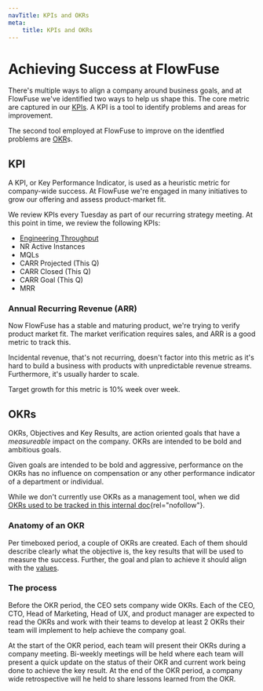 ```yaml
---
navTitle: KPIs and OKRs
meta:
    title: KPIs and OKRs
---
```


# Achieving Success at FlowFuse

There's multiple ways to align a company around business goals, and at FlowFuse
we've identified two ways to help us shape this. The core metric are captured in
our [KPIs](#kpi). A KPI is a tool to identify problems and areas for improvement.

The second tool employed at FlowFuse to improve on the identfied problems are [OKR](#okrs)s.

## KPI

A KPI, or Key Performance Indicator, is used as a heuristic metric for company-wide
success. At FlowFuse we're engaged in many initiatives to grow our offering and
assess product-market fit. 

We review KPIs every Tuesday as part of our recurring strategy meeting. 
At this point in time, we review the following KPIs:
* [Engineering Throughput]() 
* NR Active Instances
* MQLs
* CARR Projected (This Q)
* CARR Closed (This Q)
* CARR Goal (This Q)
* MRR

### Annual Recurring Revenue (ARR)

Now FlowFuse has a stable and maturing product, we're trying to verify product
market fit. The market verification requires sales, and ARR is a good metric to
track this.

Incidental revenue, that's not recurring, doesn't factor into this metric as it's
hard to build a business with products with unpredictable revenue streams. Furthermore,
it's usually harder to scale.

Target growth for this metric is 10% week over week.

## OKRs

OKRs, Objectives and Key Results, are action oriented goals that have a _measureable_
impact on the company. OKRs are intended to be bold and ambitious goals.

Given goals are intended to be bold and aggressive, performance on the OKRs has
no influence on compensation or any other performance indicator of a department
or individual.

While we don't currently use OKRs as a management tool, when we did [OKRs used to be tracked in this internal doc](https://docs.google.com/document/d/12zOCFxot0rlRY-_hNwCmuv7_U1STqjzoaXh8EkIWtZI){rel="nofollow"}.

### Anatomy of an OKR

Per timeboxed period, a couple of OKRs are created. Each of them should describe
clearly what the objective is, the key results that will be used to measure the success.
Further, the goal and plan to achieve it should align with the [values](./values/).

### The process

Before the OKR period, the CEO sets company wide OKRs. Each of the CEO, CTO,
Head of Marketing, Head of UX, and product manager are expected to read the OKRs
and work with their teams to develop at least 2 OKRs their team will implement to help achieve the company goal.

At the start of the OKR period, each team will present their OKRs during a company meeting. Bi-weekly meetings will be held where each team will present a quick update on the status of their OKR and current work being done to achieve the key result. At the end of the OKR period, a company wide retrospective will he held to share lessons learned from the OKR.
